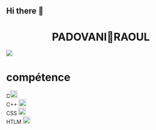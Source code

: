 ## Hi there 👋
<h1 align="center">PADOVANI🤌RAOUL</h1>
<img src="https://cdn.pixabay.com/photo/2018/09/27/09/22/artificial-intelligence-3706562_1280.jpg">
<h1>compétence</h1>
<section> C<img src="https://encrypted-tbn0.gstatic.com/images?q=tbn:ANd9GcT6qx8cm2zBCMOrwIBGxZBOjKzEkrqtNfH03w&s" alt="image c"height="20" widht="20"></section>
<section> C++ <img src="https://upload.wikimedia.org/wikipedia/commons/thumb/1/18/ISO_C%2B%2B_Logo.svg/800px-ISO_C%2B%2B_Logo.svg.png" alt="image c++"height="20" widht="20"></section>
<section> CSS <img src="https://encrypted-tbn0.gstatic.com/images?q=tbn:ANd9GcQiHp85ABXnXdm4KwmaMqZ3D3H7od4RP2tDoA&s" alt="image css"height="20" widht="20"></section>
<section> HTLM <img src="https://encrypted-tbn0.gstatic.com/images?q=tbn:ANd9GcQEc9A_S6BPxCDRp5WjMFEfXrpCu1ya2OO-Lw&s" alt="image htlm"height="20" widht="20"></section>


<!--
**raoulpadovani/raoulpadovani** is a ✨ _special_ ✨ repository because its `README.md` (this file) appears on your GitHub profile.

Here are some ideas to get you started:

- 🔭 I’m currently working on ...
- 🌱 I’m currently learning ...
- 👯 I’m looking to collaborate on ...
- 🤔 I’m looking for help with ...
- 💬 Ask me about ...
- 📫 How to reach me: ...
- 😄 Pronouns: ...
- ⚡ Fun fact: ...
-->
